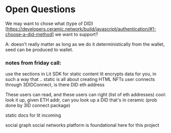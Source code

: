 # Open Questions

We may want to chose what (type of DID)[https://developers.ceramic.network/build/javascript/authentication/#1-choose-a-did-method] we want to support?

A: doesn't really matter as long as we do it deterministically from the wallet, seed can be produced to wallet.




### notes from friday call:
use the sections in Lit SDK for static content
lit encrypts data for you, in such a way that ..
static is all about creating HTML NFTs
user connects through 3DIDConnect, is there DID eth address


These users can read, and these users can right (list of eth addresses)
cool: look it up, given ETH addr, can you look up a DID that's in ceramic (prob done by 3ID connect package)


static docs for lit incoming

social graph social networks platform is foundational here for this project

